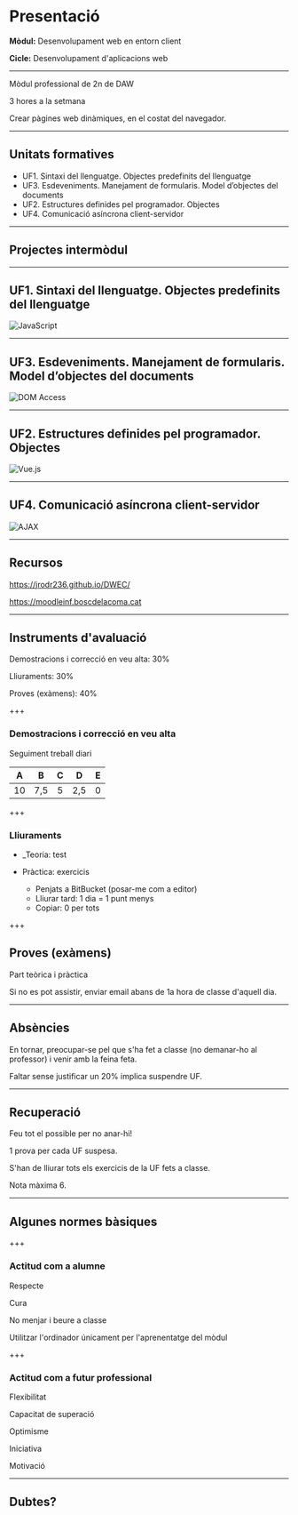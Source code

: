 Presentació
=======================

**Mòdul:** Desenvolupament web en entorn client

**Cicle:** Desenvolupament d'aplicacions web


---

Mòdul professional de 2n de DAW

3 hores a la setmana

Crear pàgines web dinàmiques, en el costat del navegador.

---

Unitats formatives
---------------------
* UF1. Sintaxi del llenguatge. Objectes predefinits del llenguatge
* UF3. Esdeveniments. Manejament de formularis. Model d’objectes del documents
* UF2. Estructures definides pel programador. Objectes
* UF4. Comunicació asíncrona client-servidor

---

Projectes intermòdul
--------------------

---

UF1. Sintaxi del llenguatge. Objectes predefinits del llenguatge
---------------------

![JavaScript](https://upload.wikimedia.org/wikipedia/commons/thumb/6/6a/JavaScript-logo.png/240px-JavaScript-logo.png)


---


UF3. Esdeveniments. Manejament de formularis. Model d’objectes del documents
---------------------

![DOM Access](https://www.servage.net/blog/wp-content/uploads/2013/12/Using-DOM-elements-in-JavaScript-Part-11.gif)

---

UF2. Estructures definides pel programador. Objectes
---------------------

![Vue.js](https://seeklogo.com/images/V/vuejs-logo-17D586B587-seeklogo.com.png)


---
UF4. Comunicació asíncrona client-servidor
---------------

![AJAX](https://upload.wikimedia.org/wikipedia/commons/thumb/a/a1/AJAX_logo_by_gengns.svg/320px-AJAX_logo_by_gengns.svg.png)

---

Recursos
------

https://jrodr236.github.io/DWEC/

https://moodleinf.boscdelacoma.cat

---

Instruments d'avaluació
-----------------------


Demostracions i correcció en veu alta: 30%

Lliuraments: 30%

Proves (exàmens): 40%

+++

### Demostracions i correcció en veu alta


Seguiment treball diari


|A|B|C|D|E|
|:-:|:-:|:-:|:-:|:-:|
|10|7,5|5|2,5|0|


+++

### Lliuraments

* _Teoria: test

* Pràctica: exercicis
  * Penjats a BitBucket (posar-me com a editor)
  * Lliurar tard: 1 dia = 1 punt menys
  * Copiar: 0 per tots

+++

Proves (exàmens)
----------------

Part teòrica i pràctica

Si no es pot assistir, enviar email abans de 1a hora de classe d'aquell dia.

---

Absències
---------
En tornar, preocupar-se pel que s'ha fet a classe (no demanar-ho al professor) i venir amb la feina feta.

Faltar sense justificar un 20% implica suspendre UF.

---

Recuperació
-----------

Feu tot el possible per no anar-hi!

1 prova per cada UF suspesa.

S'han de lliurar tots els exercicis de la UF fets a classe.

Nota màxima 6.

---

Algunes normes bàsiques
--------------------

+++

### Actitud com a alumne

Respecte

Cura

No menjar i beure a classe

Utilitzar l'ordinador únicament per l'aprenentatge del mòdul

+++

### Actitud com a futur professional

Flexibilitat

Capacitat de superació

Optimisme

Iniciativa

Motivació


---

Dubtes?
-------
